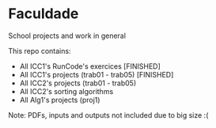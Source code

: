 # Faculdade
School projects and work in general

This repo contains:

- All ICC1's RunCode's exercices [FINISHED]
- All ICC1's projects (trab01 - trab05) [FINISHED]
- All ICC2's projects (trab01 - trab05)
- All ICC2's sorting algorithms
- All Alg1's projects (proj1)

Note: PDFs, inputs and outputs not included due to big size :(
